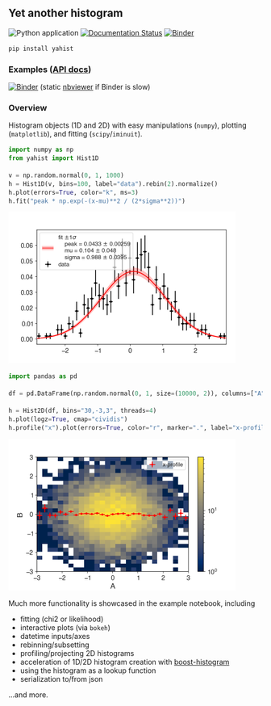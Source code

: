 ## Yet another histogram

![Python application](https://github.com/aminnj/yahist/workflows/Python%20application/badge.svg)
[![Documentation Status](https://readthedocs.org/projects/pip/badge/?version=latest)](https://aminnj.github.io/yahist/)
[![Binder](https://mybinder.org/badge_logo.svg)](https://mybinder.org/v2/gh/aminnj/yahist/master?filepath=examples%2Fbasic.ipynb)

```bash
pip install yahist
```

### Examples ([API docs](https://aminnj.github.io/yahist/))
[![Binder](https://mybinder.org/badge_logo.svg)](https://mybinder.org/v2/gh/aminnj/yahist/master?filepath=examples%2Fbasic.ipynb)
(static [nbviewer](https://nbviewer.jupyter.org/url/github.com/aminnj/yahist/blob/master/examples/basic.ipynb) if Binder is slow)


### Overview

Histogram objects (1D and 2D) with easy manipulations (`numpy`), plotting (`matplotlib`), and fitting (`scipy`/`iminuit`).

```python
import numpy as np
from yahist import Hist1D

v = np.random.normal(0, 1, 1000)
h = Hist1D(v, bins=100, label="data").rebin(2).normalize()
h.plot(errors=True, color="k", ms=3)
h.fit("peak * np.exp(-(x-mu)**2 / (2*sigma**2))")
```
<img src="examples/plot1.png" height="300" width="450"/>

```python
import pandas as pd

df = pd.DataFrame(np.random.normal(0, 1, size=(10000, 2)), columns=["A", "B"])

h = Hist2D(df, bins="30,-3,3", threads=4)
h.plot(logz=True, cmap="cividis")
h.profile("x").plot(errors=True, color="r", marker=".", label="x-profile")
```
<img src="examples/plot2.png" height="300" width="450"/>

Much more functionality is showcased in the example notebook, including
* fitting (chi2 or likelihood)
* interactive plots (via `bokeh`)
* datetime inputs/axes
* rebinning/subsetting
* profiling/projecting 2D histograms
* acceleration of 1D/2D histogram creation with [boost-histogram](https://github.com/scikit-hep/boost-histogram)
* using the histogram as a lookup function
* serialization to/from json

...and more.




